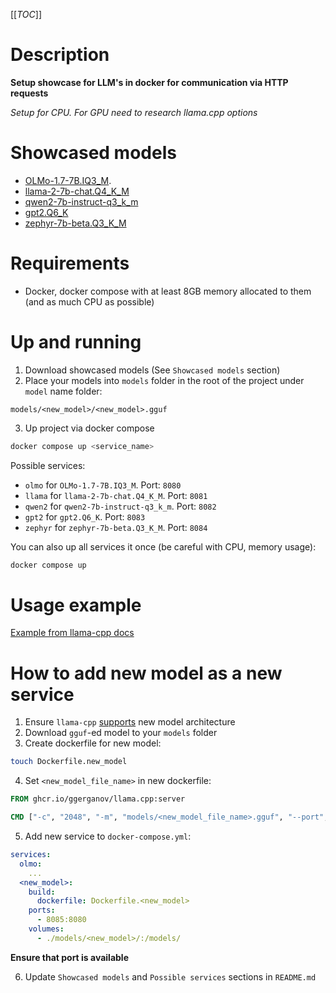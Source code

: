 [[_TOC_]]

# Description

**Setup showcase for LLM's in docker for communication via HTTP requests**

*Setup for CPU. For GPU need to research llama.cpp options*

# Showcased models

- [OLMo-1.7-7B.IQ3_M](https://huggingface.co/nopperl/OLMo-1.7-7B-GGUF/blob/main/OLMo-1.7-7B.IQ3_M.gguf).
- [llama-2-7b-chat.Q4_K_M](https://huggingface.co/TheBloke/Llama-2-7B-GGUF/blob/main/llama-2-7b.Q4_K_M.gguf)
- [qwen2-7b-instruct-q3_k_m](https://huggingface.co/Qwen/Qwen2-7B-Instruct-GGUF/blob/main/qwen2-7b-instruct-q3_k_m.gguf)
- [gpt2.Q6_K](https://huggingface.co/RichardErkhov/openai-community_-_gpt2-gguf/blob/main/gpt2.Q6_K.gguf)
- [zephyr-7b-beta.Q3_K_M](https://huggingface.co/TheBloke/zephyr-7B-beta-GGUF/blob/main/zephyr-7b-beta.Q3_K_M.gguf)

# Requirements

- Docker, docker compose with at least 8GB memory allocated to them (and as much CPU as possible)

# Up and running

1. Download showcased models (See `Showcased models` section)
2. Place your models into `models` folder in the root of the project under `model` name folder:

```
models/<new_model>/<new_model>.gguf
```

3. Up project via docker compose

```sh
docker compose up <service_name>
```

Possible services:

- `olmo` for `OLMo-1.7-7B.IQ3_M`. Port: `8080`
- `llama` for `llama-2-7b-chat.Q4_K_M`. Port: `8081`
- `qwen2` for `qwen2-7b-instruct-q3_k_m`. Port: `8082`
- `gpt2` for `gpt2.Q6_K`. Port: `8083`
- `zephyr` for `zephyr-7b-beta.Q3_K_M`. Port: `8084`

You can also up all services it once (be careful with CPU, memory usage):

```sh
docker compose up
```

# Usage example

[Example from llama-cpp docs](https://github.com/ggerganov/llama.cpp/tree/master/examples/server#testing-with-curl)

# How to add new model as a new service

1. Ensure `llama-cpp` [supports](https://github.com/ggerganov/llama.cpp/tree/master?tab=readme-ov-file#description) new model architecture
2. Download `gguf`-ed model to your `models` folder
3. Create dockerfile for new model:

```sh
touch Dockerfile.new_model
```
4. Set `<new_model_file_name>` in new dockerfile:

```dockerfile
FROM ghcr.io/ggerganov/llama.cpp:server

CMD ["-c", "2048", "-m", "models/<new_model_file_name>.gguf", "--port", "8080", "--host", "0.0.0.0"]
```

5. Add new service to `docker-compose.yml`:

```yml
services:
  olmo:
    ...
  <new_model>:
    build:
      dockerfile: Dockerfile.<new_model>
    ports:
      - 8085:8080
    volumes:
      - ./models/<new_model>/:/models/
```

**Ensure that port is available**

6. Update `Showcased models` and `Possible services` sections in `README.md`
